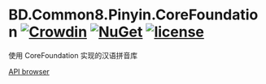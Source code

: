 # BD.Common8.Pinyin.CoreFoundation [![Crowdin](https://badges.crowdin.net/bdcommon8/localized.svg)](https://crowdin.com/project/bdcommon8) [![NuGet](https://img.shields.io/nuget/v/BD.Common8.Pinyin.CoreFoundation.svg)](https://www.nuget.org/packages/BD.Common8.Pinyin.CoreFoundation) [![license](https://img.shields.io/badge/license-MIT%20License-yellow.svg)](https://github.com/BeyondDimension/Common/blob/dev8/LICENSE)
使用 CoreFoundation 实现的汉语拼音库

[API browser](https://beyonddimension.github.io/Common/api/index.html)